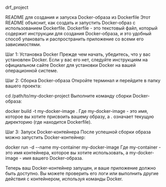 drf_project

README для создания и запуска Docker-образа из Dockerfile
Этот README объяснит, как создать и запустить Docker-образ с использованием Dockerfile. Dockerfile - это текстовый файл, который содержит инструкции для создания Docker-образа, и это удобный способ упаковать и распространить приложение со всеми его зависимостями.

Шаг 1: Установка Docker
Прежде чем начать, убедитесь, что у вас установлен Docker. Если у вас его нет, следуйте инструкциям на официальном сайте Docker для установки Docker на вашей операционной системе.

Шаг 2: Сборка Docker-образа
Откройте терминал и перейдите в папку вашего проекта:

cd /path/to/my-docker-project
Выполните команду сборки Docker-образа:

docker build -t my-docker-image .
Где my-docker-image - это имя, которое вы хотите присвоить вашему образу, а . означает текущую директорию (где находится Dockerfile).

Шаг 3: Запуск Docker-контейнера
После успешной сборки образа можно запустить Docker-контейнер:

docker run -d --name my-container my-docker-image
Где my-container - это имя контейнера, которое вы хотите использовать, а my-docker-image - имя вашего Docker-образа.

Теперь ваш Docker-контейнер запущен, и ваше приложение должно быть доступно. Вы можете проверить его логи или выполнить другие действия с контейнером, используя команды Docker.
